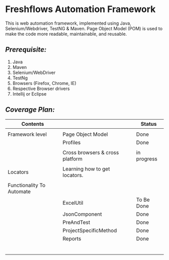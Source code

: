 # Freshflows Automation Framework

This is web automation framework, implemented using Java, Selenium/Webdriver, TestNG & Maven.
Page Object Model (POM) is used to  make the code more readable, maintainable, and reusable.

## _Prerequisite:_

1. Java
2. Maven
3. Selenium/WebDriver
4. TestNg
5. Browsers (Firefox, Chrome, IE)
6. Respective Browser drivers
7. Intellij or Eclipse

## _Coverage Plan:_

| Contents         |                                 | Status      |
|---------------------------|---------------------------------|-------------|
|                           |                                 |             |
| Framework level           | Page Object Model               | Done        |
|                           | Profiles                        | Done        |
|                           |                                 |             |
|                           | Cross browsers & cross platform | in progress |
|                           |                                 |             |
| Locators                  | Learning how to get locators.   |             |
|                           |                                 |             |
| Functionality To Automate |                                 |
|                           | ExcelUtil                       | To Be Done  |
|                           | JsonComponent                   | Done        |
|                           | PreAndTest                      | Done        |
|                           | ProjectSpecificMethod           | Done        |
|                           | Reports                         | Done        |
|                           |                                 |
|                           |                                 |
|                           |                                 |
|                           |                                 |
|                           |                                 |             |
|                           |                                 |             |
